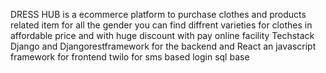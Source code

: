 DRESS HUB is a ecommerce platform to purchase clothes and products related item for all the gender you can find diffrent varieties for clothes in affordable price and with huge discount with pay online facility 
Techstack 
Django and Djangorestframework for the backend and React an javascript framework for frontend
twilo for sms based login 
sql base
